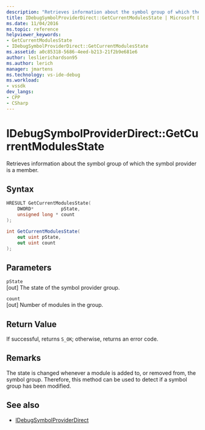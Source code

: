 ```yaml
---
description: "Retrieves information about the symbol group of which the symbol provider is a member."
title: IDebugSymbolProviderDirect::GetCurrentModulesState | Microsoft Docs
ms.date: 11/04/2016
ms.topic: reference
helpviewer_keywords:
- GetCurrentModulesState
- IDebugSymbolProviderDirect::GetCurrentModulesState
ms.assetid: a0c85318-5686-4eed-b213-21f2b9e681e6
author: leslierichardson95
ms.author: lerich
manager: jmartens
ms.technology: vs-ide-debug
ms.workload:
- vssdk
dev_langs:
- CPP
- CSharp
---
```

# IDebugSymbolProviderDirect::GetCurrentModulesState
Retrieves information about the symbol group of which the symbol provider is a member.

## Syntax

```cpp
HRESULT GetCurrentModulesState(
    DWORD*          pState,
    unsigned long * count
);
```

```csharp
int GetCurrentModulesState(
    out uint pState,
    out uint count
);
```

## Parameters
`pState`\
[out] The state of the symbol provider group.

`count`\
[out] Number of modules in the group.

## Return Value
 If successful, returns `S_OK`; otherwise, returns an error code.

## Remarks
 The state is changed whenever a module is added to, or removed from, the symbol group. Therefore, this method can be used to detect if a symbol group has been modified.

## See also
- [IDebugSymbolProviderDirect](../../../extensibility/debugger/reference/idebugsymbolproviderdirect.md)
